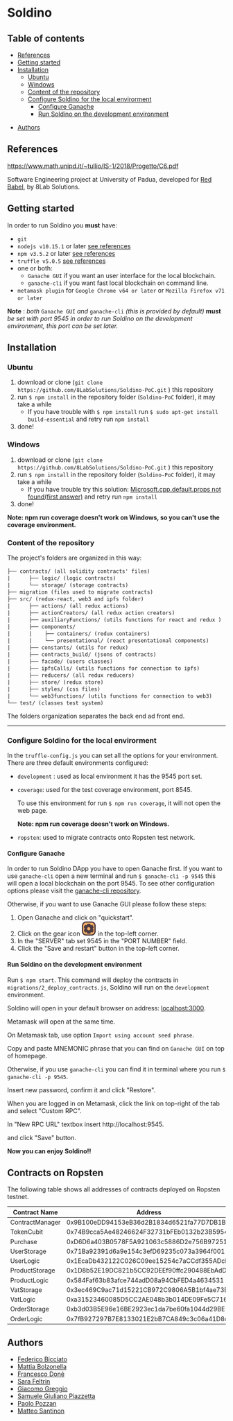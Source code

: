 # Soldino

## Table of contents

- [References](#references)
- [Getting started](#getting-started)
- [Installation](#installation)
  * [Ubuntu](#ubuntu)
  * [Windows](#windows)
  * [Content of the repository](#content-of-the-repository)
  * [Configure Soldino for the local envirorment](#configure-soldino-for-the-local-envirorment)
    + [Configure Ganache](#configure-ganache)
    + [Run Soldino on the development environment](#run-soldino-on-the-development-environment)
+ [Authors](#authors)

## References

https://www.math.unipd.it/~tullio/IS-1/2018/Progetto/C6.pdf

Software Engineering project at University of Padua, developed for [Red Babel](http://redbabel.com/), by 8Lab Solutions.

## Getting started

In order to run Soldino you **must** have:

- `git`
- `nodejs v10.15.1` or later [see references](https://nodejs.org/en/)
- `npm v3.5.2` or later [see references](https://www.npmjs.com/get-npm)
- `truffle v5.0.5`   [ see references](https://www.truffleframework.com/docs/truffle/getting-started/installation)
- one or both: 
  - `Ganache GUI`  if you want an user interface for the local blockchain.
  - `ganache-cli` if you want fast local blockchain on command line.
- `metamask plugin` for `Google Chrome v64 or later` or `Mozilla Firefox v71 or later`

**Note** : *both* `Ganache GUI` *and* `ganache-cli` *(this is provided by default)*   **must**   *be set with port 9545 in order to run Soldino on the development environment, this port can be set later.*

## Installation

### Ubuntu

1. download or clone (`git clone https://github.com/8LabSolutions/Soldino-PoC.git` ) this repository 
2. run `$ npm install` in the repository folder (`Soldino-PoC` folder), it may take a while
   - If you have trouble with `$ npm install` run `$ sudo apt-get install build-essential` and retry run `npm install`
3. done!

### Windows

1. download or clone (`git clone https://github.com/8LabSolutions/Soldino-PoC.git` ) this repository
2. run `$ npm install` in the repository folder (`Soldino-PoC` folder), it may take a while
   - If you have trouble try this solution: [Microsoft.cpp.default.props not found(first answer)](https://stackoverflow.com/questions/41695251/c-microsoft-cpp-default-props-was-not-found) and retry run `npm install`
3. done!

**Note: npm run coverage doesn't work on Windows, so you can't use the coverage environment.**

### Content of the repository

The project's folders are organized in this way:

```
├── contracts/ (all solidity contracts' files)
|      ├── logic/ (logic contracts)
|      └── storage/ (storage contracts)
├── migration (files used to migrate contracts)
├── src/ (redux-react, web3 and ipfs folder)
|      ├── actions/ (all redux actions)
|      ├── actionCreators/ (all redux action creators)
|      ├── auxiliaryFunctions/ (utils functions for react and redux )
|      ├── components/
|      |    ├── containers/ (redux containers)
|      |    └── presentational/ (react presentational components)
|      ├── constants/ (utils for redux)
|      ├── contracts_build/ (jsons of contracts)
|      ├── facade/ (users classes)
|      ├── ipfsCalls/ (utils functions for connection to ipfs)
|      ├── reducers/ (all redux reducers)
|      ├── store/ (redux store)
|      ├── styles/ (css files)
|      └── web3functions/ (utils functions for connection to web3)
└── test/ (classes test system)
```

The folders organization separates the back end ad front end. 

------

### Configure Soldino for the local envirorment

In the `truffle-config.js` you can set all the options for your environment. There are three default environments configured:

- `development` : used as local environment it has the 9545 port set.

- `coverage`: used for the test coverage environment, port 8545. 

  To use this environment for run `$ npm run coverage`, it will not open the web page. 

  **Note: npm run coverage doesn't work on Windows.**

- `ropsten`: used to migrate contracts onto Ropsten test network.

#### Configure Ganache

In order to run Soldino DApp you have to open Ganache first. If you want to use `ganache-cli` open a new terminal and run `$ ganache-cli -p 9545` this will open a local blockchain on the port 9545. To see other configuration options please visit the [ganache-cli repository](https://github.com/trufflesuite/ganache-cli).

Otherwise, if you want to use Ganache GUI please follow these steps:

1. Open Ganache and click on "quickstart".
2. Click on the gear icon ![rotella](./images/rotella.png) in the top-left corner.
3. In the "SERVER" tab set 9545 in the "PORT NUMBER" field.
4. Click the "Save and restart" button in the top-left corner.

#### Run Soldino on the development environment

Run `$ npm start`. This command will deploy the contracts in `migrations/2_deploy_contracts.js`, Soldino will run on the `development` environment.

Soldino will open in your default browser on address: [localhost:3000](http://localhost:3000). 

Metamask will open at the same time. 

On Metamask tab, use option `Import using account seed phrase`.

Copy and paste MNEMONIC phrase that you can find on `Ganache GUI` on top of homepage.

Otherwise, if you use `ganache-cli` you can find it in terminal where you run `$ ganache-cli -p 9545`.

Insert new password, confirm it and click "Restore".

When you are logged in on Metamask, click the link on top-right of the tab and select "Custom RPC".

In "New RPC URL" textbox insert http://localhost:9545. 

and click "Save" button.

**Now you can enjoy Soldino!!**

## Contracts on Ropsten
The following table shows all addresses of contracts deployed on Ropsten testnet.

| Contract Name 	| Address 	|
|-----------------	|--------------------------------------------	|
| ContractManager 	| 0x9B100eDD94153eB36d2B1834d6521fa77D7DB1BE 	|
| TokenCubit 	| 0x74B9cca5Ae48246624F32731bFEb0132b23B5954 	|
| Purchase 	| 0xD6D6a403B0578F5A921063c5886D2e756B972510 	|
| UserStorage 	| 0x71Ba92391d6a9e154c3efD69235c073a3964f001 	|
| UserLogic 	| 0x1EcaDb432122C026C09ee15254c7aCCdf355ADcB 	|
| ProductStorage 	| 0x1D8b52E19DC821b5CC92DEEf90ffc290488EbAdD 	|
| ProductLogic 	| 0x584Faf63b83afce744adD08a94CbFED4a4634531 	|
| VatStorage 	| 0x3ec469C9ac71d15221CB972C9806A5B1bf4ae73B 	|
| VatLogic 	| 0xa31523460085D5CC2AE048b3b014DE09Fe5C7166 	|
| OrderStorage 	| 0xb3d03B5E96e16BE2923ec1da7be60fa1044d29BE 	|
| OrderLogic 	| 0x7fB927297B7E8133021E2bB7CA849c3c06a41D8c 	|

## Authors

- [Federico Bicciato](https://github.com/nevepura)
- [Mattia Bolzonella](https://github.com/KamiShire)
- [Francesco Donè](https://github.com/francescodone)
- [Sara Feltrin](https://github.com/BluePerception)
- [Giacomo Greggio](https://github.com/giacomogreggio)
- [Samuele Giuliano Piazzetta](https://github.com/piaz97)
- [Paolo Pozzan](https://github.com/pozza96)
- [Matteo Santinon](https://github.com/MatteoSantinon)

